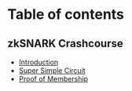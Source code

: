 # Table of contents

## zkSNARK Crashcourse
* [Introduction](README.md)
* [Super Simple Circuit](/examples/multiplier2/README.md)
* [Proof of Membership](/examples/merkle-tree/README.md)